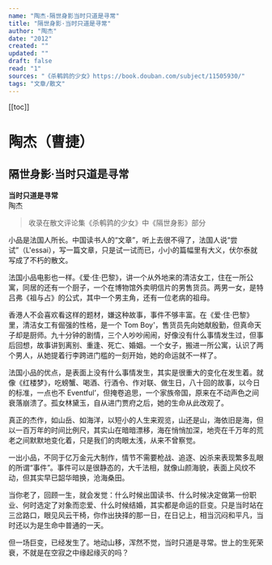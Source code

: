 ```yaml
---
name: "陶杰-隔世身影当时只道是寻常"
title: "隔世身影·当时只道是寻常"
author: "陶杰"
date: "2012"
created: ""
updated: ""
draft: false
read: "1"
sources: "《杀鹌鹑的少女》https://book.douban.com/subject/11505930/"
tags: "文章/散文"
---
```


[[toc]]

# 陶杰（曹捷）

## 隔世身影·当时只道是寻常

**当时只道是寻常**  
陶杰  

> 收录在散文评论集《杀鹌鹑的少女》中《隔世身影》部分

小品是法国人所长。中国读书人的“文章”，听上去很不得了，法国人说“尝试”（L'essai），写一篇文章，只是试一试而已，小小的篇幅里有大义，伏尔泰就写成了不朽的散文。

法国小品电影也一样。《爱·住·巴黎》，讲一个从外地来的清洁女工，住在一所公寓，同居的还有一个厨子，一个在博物馆外卖明信片的男售货员。两男一女，是特吕弗《祖与占》的公式，其中一个男主角，还有一位老病的祖母。

香港人不会喜欢看这样的题材，嫌这种故事，事件不够丰富。在《爱·住·巴黎》里，清洁女工有倔强的性格，是一个 Tom Boy'，售货员先向她献殷勤，但真命天子却是厨师。九十分钟的剧情，三个人吵吵闹闹，好像没有什么事情发生过，但事后回想，故事讲到离别、重逢、死亡、婚姻。一个女子，搬进一所公寓，认识了两个男人，从她提着行李跨进门槛的一刻开始，她的命运就不一样了。

法国小品的优点，是表面上没有什么事情发生，其实是很重大的变化在发生着。就像《红楼梦》，吃螃蟹、喝酒、行酒令、作对联、做生日，八十回的故事，以今日的标准，一点也不 Eventful’，但掩卷追思，一个家族帝国，原来在不动声色之间衰落崩溃了。孤女林黛玉，自从进门贾府之后，她的生命从此改观了。

真正的杰作，如山岳、如海洋，以短小的人生来观览，山还是山，海依旧是海，但以一百万年的时间比例尺，其实山在暗暗漂移，海在悄悄加深，地壳在千万年的荒老之间默默地变化着，只是我们的肉眼太浅，从来不曾察觉。

一出小品，不同于亿万金元大制作，情节不需要枪战、追逐、凶杀来表现繁多乱眼的所谓“事件”。事件可以是很静态的，大千法相，就像山颜海貌，表面上风纹不动，但其实早已韶华暗换，沧海桑田。

当你老了，回顾一生，就会发觉：什么时候出国读书、什么时候决定做第一份职业、何时选定了对象而恋爱、什么时候结婚，其实都是命运的巨变。只是当时站在三岔路口，眼见风云干椅，你作出抉择的那一日，在日记上，相当沉闷和平凡，当时还以为是生命中普通的一天。

但一场巨变，已经发生了。地动山移，浑然不觉，当时只道是寻常。世上的生死荣衰，不就是在空寂之中缘起缘灭的吗？
